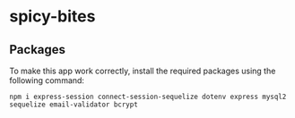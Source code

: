 # spicy-bites

## Packages
To make this app work correctly, install the required packages using the following command:
```
npm i express-session connect-session-sequelize dotenv express mysql2 sequelize email-validator bcrypt 
```